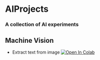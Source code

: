 # AIProjects
### A collection of AI experiments 

## Machine Vision

- Extract text from image [![Open In Colab](https://colab.research.google.com/assets/colab-badge.svg)](https://colab.research.google.com/github/morphisdom/AIProjects/blob/main/machinevision/PythonOCR.ipynb)


